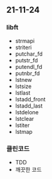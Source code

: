 ## 21-11-24
### libft
- strmapi
- striteri
- putchar_fd
- putstr_fd
- putendl_fd
- putnbr_fd
- lstnew
- lstsize
- lstlast
- lstadd_front
- lstadd_last
- lstdelone
- lstclear
- lstiter
- lstmap
 
### 클린코드
- TDD
- 깨끗한 코드